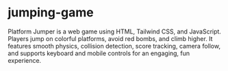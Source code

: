 # jumping-game
Platform Jumper is a web game using HTML, Tailwind CSS, and JavaScript. Players jump on colorful platforms, avoid red bombs, and climb higher. It features smooth physics, collision detection, score tracking, camera follow, and supports keyboard and mobile controls for an engaging, fun experience.
